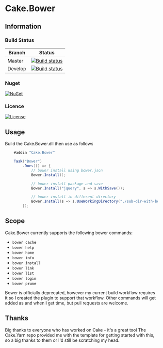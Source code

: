 # Cake.Bower

## Information

### Build Status

Branch | Status
--- | ---
Master | [![Build status](https://ci.appveyor.com/api/projects/status/17x9uhlfja50wdk3/branch/master?svg=true)](https://ci.appveyor.com/project/cakecontrib/cake-bower/branch/master)
Develop | [![Build status](https://ci.appveyor.com/api/projects/status/17x9uhlfja50wdk3/branch/develop?svg=true)](https://ci.appveyor.com/project/cakecontrib/cake-bower/branch/develop)

### Nuget
[![NuGet](https://img.shields.io/nuget/v/Cake.Bower.svg)](https://www.nuget.org/packages/Cake.Bower/) 

### Licence
[![License](http://img.shields.io/:license-mit-blue.svg)](http://cake-contrib.mit-license.org)

## Usage

Build the Cake.Bower.dll then use as follows

```c#
    #addin "Cake.Bower"

    Task("Bower")
        .Does(() => {
            // bower install using bower.json
            Bower.Install();

            // bower install package and save
            Bower.Install("jquery", s => s.WithSave());

            // bower install in different directory
            Bower.Install(s => s.UseWorkingDirectory("./sub-dir-with-bower.json/"));
        });
```

## Scope
Cake.Bower currently supports the following bower commands:

* ```bower cache```
* ```bower help```
* ```bower home```
* ```bower info```
* ```bower install```
* ```bower link```
* ```bower list```
* ```bower login```
* ```bower prune```

Bower is officially deprecated, however my current build workflow requires it so I created the plugin to support that workflow.
Other commands will get added as and when I get time, but pull requests are welcome.

## Thanks
Big thanks to everyone who has worked on Cake - it's a great tool
The Cake.Yarn repo provided me with the template for getting started with this, so a big thanks to them or I'd still be scratching my head.